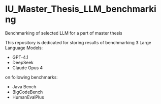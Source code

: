 # IU_Master_Thesis_LLM_benchmarking
Benchmarking of selected LLM for a part of master thesis

This repository is dedicated for storing results of benchmarking 3 Large Language Models: 
* GPT-4.1 
* DeepSeek
* Claude Opus 4

on following benchmarks: 
* Java Bench 
* BigCodeBench
* HumanEvalPlus
